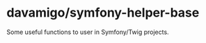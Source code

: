 davamigo/symfony-helper-base
============================

Some useful functions to user in Symfony/Twig projects.

